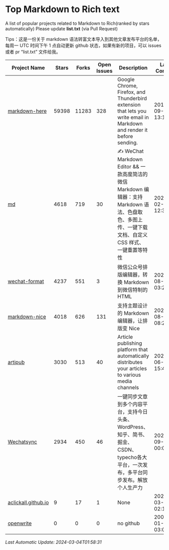 # Top Markdown to Rich text
A list of popular projects related to Markdown to Rich(ranked by stars automatically)
Please update **list.txt** (via Pull Request)

Tips：这是一份关于 markdown 语法转富文本导入到其他文章发布平台的名单，每周一 UTC 时间下午 1 点自动更新 github 状态，如果有新的项目，可以 issues 或者 pr “list.txt” 文件给我。

| Project Name | Stars | Forks | Open Issues | Description | Last Commit |
| ------------ | ----- | ----- | ----------- | ----------- | ----------- |
| [markdown-here](https://github.com/adam-p/markdown-here) | 59398 | 11283 | 328 | Google Chrome, Firefox, and Thunderbird extension that lets you write email in Markdown and render it before sending. | 2018-09-30 13:17:46 |
| [md](https://github.com/doocs/md) | 4618 | 719 | 30 | ✍ WeChat Markdown Editor && 一款高度简洁的微信 Markdown 编辑器：支持 Markdown 语法、色盘取色、多图上传、一键下载文档、自定义 CSS 样式、一键重置等特性 | 2024-02-23 12:34:15 |
| [wechat-format](https://github.com/lyricat/wechat-format) | 4237 | 551 | 3 | 微信公众号排版编辑器，转换 Markdown 到微信特制的 HTML | 2021-08-24 03:22:49 |
| [markdown-nice](https://github.com/mdnice/markdown-nice) | 4018 | 626 | 131 | 支持主题设计的 Markdown 编辑器，让排版变 Nice | 2023-08-14 08:29:38 |
| [artipub](https://github.com/crawlab-team/artipub) | 3030 | 513 | 40 | Article publishing platform that automatically distributes your articles to various media channels | 2021-06-12 15:46:38 |
| [Wechatsync](https://github.com/wechatsync/Wechatsync) | 2934 | 450 | 46 | 一键同步文章到多个内容平台，支持今日头条、WordPress、知乎、简书、掘金、CSDN、typecho各大平台，一次发布，多平台同步发布。解放个人生产力 | 2023-09-05 00:03:46 |
| [aclickall.github.io](https://github.com/aclickall/aclickall.github.io) | 9 | 17 | 1 | None | 2020-03-26 02:10:32 |
| [openwrite](https://www.openwrite.cn/) | 0 | 0 | 0 | no github | 2006-01-02 03:04:05 |

*Last Automatic Update: 2024-03-04T01:58:31*